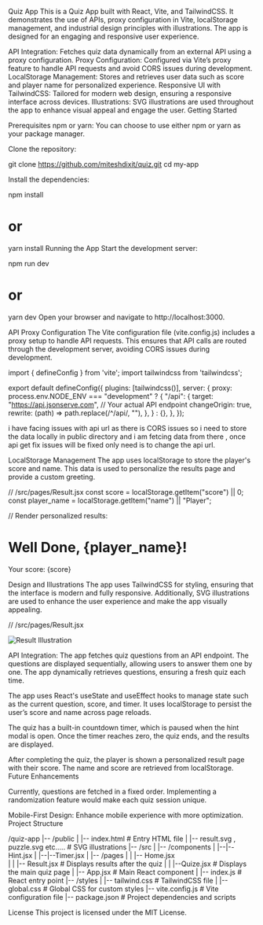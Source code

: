 Quiz App
This is a Quiz App built with React, Vite, and TailwindCSS. It demonstrates the use of APIs, proxy configuration in Vite, localStorage management, and industrial design principles with illustrations. The app is designed for an engaging and responsive user experience.

<!-- Features -->

API Integration: Fetches quiz data dynamically from an external API using a proxy configuration.
Proxy Configuration: Configured via Vite’s proxy feature to handle API requests and avoid CORS issues during development.
LocalStorage Management: Stores and retrieves user data such as score and player name for personalized experience.
Responsive UI with TailwindCSS: Tailored for modern web design, ensuring a responsive interface across devices.
Illustrations: SVG illustrations are used throughout the app to enhance visual appeal and engage the user.
Getting Started

Prerequisites
npm or yarn: You can choose to use either npm or yarn as your package manager.

<!-- Installation -->

Clone the repository:

<!-- Git Details  -->

git clone https://github.com/miteshdixit/quiz.git
cd my-app

<!-- Dependensies -->

Install the dependencies:

npm install

# or

yarn install
Running the App
Start the development server:

npm run dev

# or

yarn dev
Open your browser and navigate to http://localhost:3000.

API Proxy Configuration
The Vite configuration file (vite.config.js) includes a proxy setup to handle API requests. This ensures that API calls are routed through the development server, avoiding CORS issues during development.

<!-- // vite.config.js -->

import { defineConfig } from 'vite';
import tailwindcss from 'tailwindcss';

export default defineConfig({
plugins: [tailwindcss()],
server: {
proxy:
process.env.NODE_ENV === "development"
? {
"/api": {
target: "https://api.jsonserve.com", // Your actual API endpoint
changeOrigin: true,
rewrite: (path) => path.replace(/^\/api/, ""),
},
}
: {},
},
});

<!-- SOME IMPORTANT CHANGES -->

i have facing issues with api url as there is CORS issues so i need to store the data locally in public directory and i am fetcing data from there , once api get fix issues will be fixed only need is to change the api url.

<!-- LOCAl storage  -->

LocalStorage Management
The app uses localStorage to store the player's score and name. This data is used to personalize the results page and provide a custom greeting.

<!-- uses of loacal storage -->

// /src/pages/Result.jsx
const score = localStorage.getItem("score") || 0;
const player_name = localStorage.getItem("name") || "Player";

// Render personalized results:

<div>
  <h1>Well Done, {player_name}!</h1>
  <p>Your score: {score}</p>
</div>
Design and Illustrations
The app uses TailwindCSS for styling, ensuring that the interface is modern and fully responsive. Additionally, SVG illustrations are used to enhance the user experience and make the app visually appealing.

// /src/pages/Result.jsx

<div className="absolute top-[5%] right-[-10%] z-1000 md:right-[23%] md:top-[18%]">
  <img
    src="result.svg"
    alt="Result Illustration"
    className="h-[5%] w-[50%] opacity-100"
  />
</div>
<!-- Features in Detail -->

API Integration:
The app fetches quiz questions from an API endpoint. The questions are displayed sequentially, allowing users to answer them one by one.
The app dynamically retrieves questions, ensuring a fresh quiz each time.

<!-- State Management: -->

The app uses React's useState and useEffect hooks to manage state such as the current question, score, and timer.
It uses localStorage to persist the user’s score and name across page reloads.

<!-- Dynamic Quiz Timer: -->

The quiz has a built-in countdown timer, which is paused when the hint modal is open. Once the timer reaches zero, the quiz ends, and the results are displayed.

<!-- Results Page: -->

After completing the quiz, the player is shown a personalized result page with their score. The name and score are retrieved from localStorage.
Future Enhancements

<!-- Question Randomization: -->

Currently, questions are fetched in a fixed order. Implementing a randomization feature would make each quiz session unique.

Mobile-First Design: Enhance mobile experience with more optimization.
Project Structure

<!-- Project Structure -->

/quiz-app
|-- /public
| |-- index.html # Entry HTML file
| |-- result.svg , puzzle.svg etc..... # SVG illustrations
|-- /src
| |-- /components
| |--|--Hint.jsx
| |--|--Timer.jsx
| |-- /pages
| | |-- Home.jsx  
| | |-- Result.jsx # Displays results after the quiz
| | |--Quize.jsx # Displays the main quiz page
| |-- App.jsx # Main React component
| |-- index.js # React entry point
|-- /styles
| |-- tailwind.css # TailwindCSS file
| |-- global.css # Global CSS for custom styles
|-- vite.config.js # Vite configuration file
|-- package.json # Project dependencies and scripts

License
This project is licensed under the MIT License.

<!-- No license currently -->
